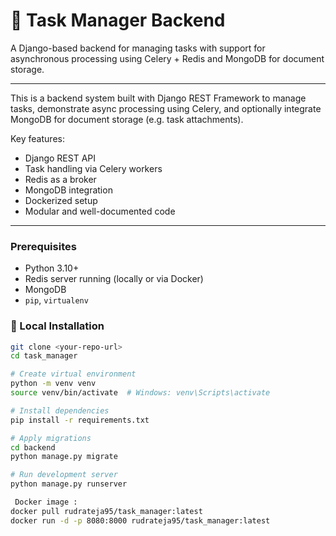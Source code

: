 # 🧠 Task Manager Backend

A Django-based backend for managing tasks with support for asynchronous processing using Celery + Redis and MongoDB for document storage.

---


This is a backend system built with Django REST Framework to manage tasks, demonstrate async processing using Celery, and optionally integrate MongoDB for document storage (e.g. task attachments).

Key features:
- Django REST API
- Task handling via Celery workers
- Redis as a broker
- MongoDB integration
- Dockerized setup
- Modular and well-documented code

---



### Prerequisites

- Python 3.10+
- Redis server running (locally or via Docker)
- MongoDB
- `pip`, `virtualenv`

### 🔧 Local Installation

```bash
git clone <your-repo-url>
cd task_manager

# Create virtual environment
python -m venv venv
source venv/bin/activate  # Windows: venv\Scripts\activate

# Install dependencies
pip install -r requirements.txt

# Apply migrations
cd backend
python manage.py migrate

# Run development server
python manage.py runserver

 Docker image :
docker pull rudrateja95/task_manager:latest
docker run -d -p 8080:8000 rudrateja95/task_manager:latest


